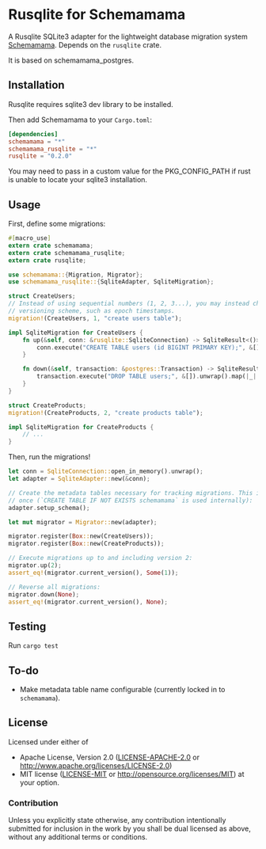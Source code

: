 
# Rusqlite for Schemamama

A Rusqlite SQLite3 adapter for the lightweight database migration system
[Schemamama](https://github.com/SkylerLipthay/schemamama). Depends on the
`rusqlite` crate.

It is based on schemamama_postgres.

## Installation

Rusqlite requires sqlite3 dev library to be installed.

Then add Schemamama to your `Cargo.toml`:

```toml
[dependencies]
schemamama = "*"
schemamama_rusqlite = "*"
rusqlite = "0.2.0"
```

You may need to pass in a custom value for the PKG_CONFIG_PATH if rust is unable
to locate your sqlite3 installation.

## Usage

First, define some migrations:

```rust
#[macro_use]
extern crate schemamama;
extern crate schemamama_rusqlite;
extern crate rusqlite;

use schemamama::{Migration, Migrator};
use schemamama_rusqlite::{SqliteAdapter, SqliteMigration};

struct CreateUsers;
// Instead of using sequential numbers (1, 2, 3...), you may instead choose to use a global
// versioning scheme, such as epoch timestamps.
migration!(CreateUsers, 1, "create users table");

impl SqliteMigration for CreateUsers {
    fn up(&self, conn: &rusqlite::SqliteConnection) -> SqliteResult<()> {
        conn.execute("CREATE TABLE users (id BIGINT PRIMARY KEY);", &[]).map(|_| ())
    }

    fn down(&self, transaction: &postgres::Transaction) -> SqliteResult<()> {
        transaction.execute("DROP TABLE users;", &[]).unwrap().map(|_| ())
    }
}

struct CreateProducts;
migration!(CreateProducts, 2, "create products table");

impl SqliteMigration for CreateProducts {
    // ...
}
```

Then, run the migrations!

```rust
let conn = SqliteConnection::open_in_memory().unwrap();
let adapter = SqliteAdapter::new(&conn);

// Create the metadata tables necessary for tracking migrations. This is safe to call more than
// once (`CREATE TABLE IF NOT EXISTS schemamama` is used internally):
adapter.setup_schema();

let mut migrator = Migrator::new(adapter);

migrator.register(Box::new(CreateUsers));
migrator.register(Box::new(CreateProducts));

// Execute migrations up to and including version 2:
migrator.up(2);
assert_eq!(migrator.current_version(), Some(1));

// Reverse all migrations:
migrator.down(None);
assert_eq!(migrator.current_version(), None);
```

## Testing

Run ```cargo test```

## To-do

* Make metadata table name configurable (currently locked in to `schemamama`).

## License

Licensed under either of
 * Apache License, Version 2.0 ([LICENSE-APACHE-2.0](LICENSE-APACHE-2.0) or http://www.apache.org/licenses/LICENSE-2.0)
 * MIT license ([LICENSE-MIT](LICENSE-MIT) or http://opensource.org/licenses/MIT)
at your option.

### Contribution

Unless you explicitly state otherwise, any contribution intentionally submitted
for inclusion in the work by you shall be dual licensed as above, without any
additional terms or conditions.

